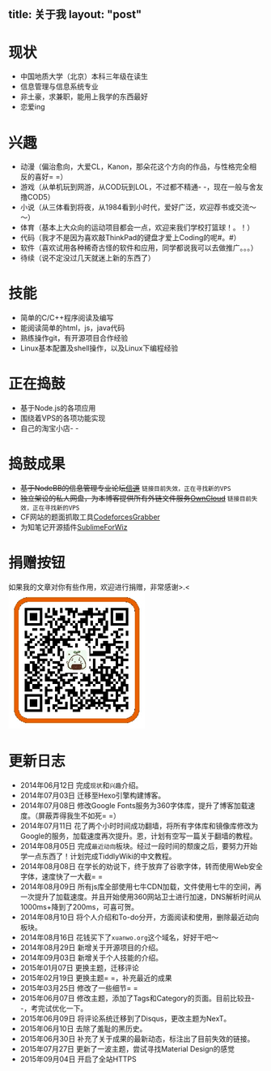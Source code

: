 ﻿title: 关于我
layout: "post"
---

# 现状
- 中国地质大学（北京）本科三年级在读生
- 信息管理与信息系统专业
- 非土豪，求兼职，能用上我学的东西最好
- 恋爱ing

# 兴趣
- 动漫（偏治愈向，大爱CL，Kanon，那朵花这个方向的作品，与性格完全相反的喜好= =）
- 游戏（从单机玩到网游，从COD玩到LOL，不过都不精通- -，现在一般与舍友撸COD5）
- 小说（从三体看到将夜，从1984看到小时代，爱好广泛，欢迎荐书或交流～～）
- 体育（基本上大众向的运动项目都会一点，欢迎来我们学校打篮球！。！）
- 代码（我才不是因为喜欢敲ThinkPad的键盘才爱上Coding的呢#。#）
- 软件（喜欢试用各种稀奇古怪的软件和应用，同学都说我可以去做推广。。。）
- 待续（说不定没过几天就迷上新的东西了）

# 技能
- 简单的C/C++程序阅读及编写
- 能阅读简单的html，js，java代码
- 熟练操作git，有开源项目合作经验
- Linux基本配置及shell操作，以及Linux下编程经验

# 正在捣鼓
- 基于Node.js的各项应用
- 围绕着VPS的各项功能实现
- 自己的淘宝小店- -

# 捣鼓成果
- ~~基于NodeBB的信息管理专业论坛[信道](http://xg.xuanwo.org/)~~ `链接目前失效，正在寻找新的VPS`
- ~~独立架设的私人网盘，为本博客提供所有外链文件服务[OwnCloud](http://disk.xuanwo.org/)~~ `链接目前失效，正在寻找新的VPS`
- CF网站的题面抓取工具[CodeforcesGrabber](https://github.com/Xuanwo/CodeforcesGrabber)
- 为知笔记开源插件[SublimeForWiz](https://github.com/Xuanwo/SublimeForWiz)

# 捐赠按钮
如果我的文章对你有些作用，欢迎进行捐赠，非常感谢>.<
![捐赠按钮](/imgs/alipay.jpg)

# 更新日志
- 2014年06月12日 完成`现状`和`兴趣`介绍。
- 2014年07月03日 迁移至Hexo引擎构建博客。
- 2014年07月08日 修改Google Fonts服务为360字体库，提升了博客加载速度。（屏蔽弄得我生不如死= =）
- 2014年07月11日 花了两个小时时间成功翻墙，将所有字体库和镜像库修改为Google的服务，加载速度再次提升。恩，计划有空写一篇关于翻墙的教程。
- 2014年08月05日 完成`最近动向`板块。经过一段时间的颓废之后，要努力开始学一点东西了！计划完成TiddlyWiki的中文教程。
- 2014年08月08日 在学长的劝说下，终于放弃了谷歌字体，转而使用Web安全字体，速度快了一大截= =
- 2014年08月09日 所有js库全部使用七牛CDN加载，文件使用七牛的空间，再一次提升了加载速度。并且开始使用360网站卫士进行加速，DNS解析时间从1000ms+降到了200ms，可喜可贺。
- 2014年08月10日 将个人介绍和To-do分开，方面阅读和使用，删除最近动向板块。
- 2014年08月16日 花钱买下了`xuanwo.org`这个域名，好好干吧～
- 2014年08月29日 新增关于开源项目的介绍。
- 2014年09月03日 新增关于个人技能的介绍。
- 2015年01月07日 更换主题，迁移评论
- 2015年02月19日 更换主题= =，补充最近的成果
- 2015年03月25日 修改了一些细节= =
- 2015年06月07日 修改主题，添加了Tags和Category的页面。目前比较丑- -，考完试优化一下。
- 2015年06月09日 将评论系统迁移到了Disqus，更改主题为NexT。
- 2015年06月10日 去除了羞耻的黑历史。
- 2015年06月30日 补充了关于成果的最新动态，标注出了目前失效的链接。
- 2015年07月27日 更新了一波主题，尝试寻找Material Design的感觉
- 2015年09月04日 开启了全站HTTPS